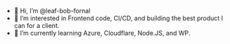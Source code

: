 - 👋 Hi, I’m @leaf-bob-fornal
- 👀 I’m interested in Frontend code, CI/CD, and building the best product I can for a client.
- 🌱 I’m currently learning Azure, Cloudflare, Node.JS, and WP.
